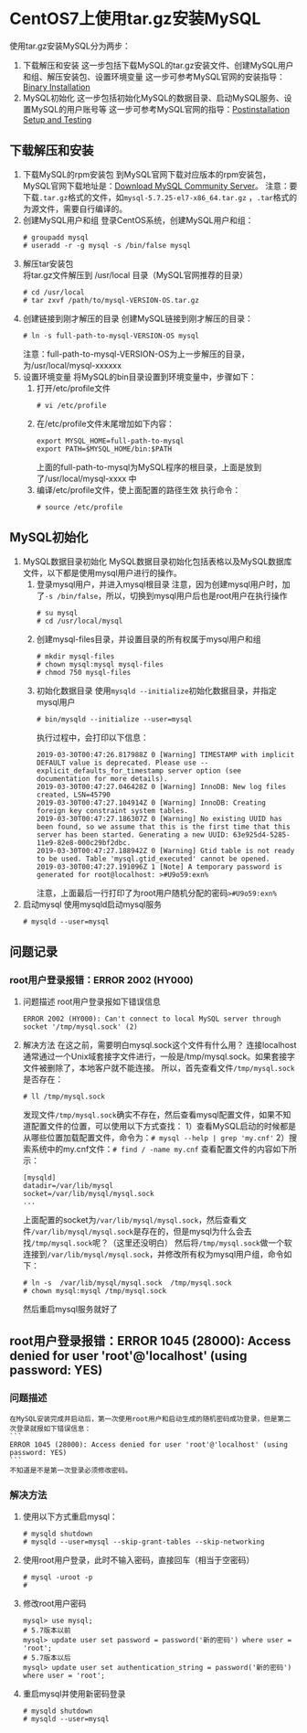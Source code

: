 # CentOS7上使用tar.gz安装MySQL
使用tar.gz安装MySQL分为两步：
1. 下载解压和安装
    这一步包括下载MySQL的tar.gz安装文件、创建MySQL用户和组、解压安装包、设置环境变量
    这一步可参考MySQL官网的安装指导：[Binary Installation](https://dev.mysql.com/doc/refman/5.7/en/binary-installation.html)
2. MySQL初始化
    这一步包括初始化MySQL的数据目录、启动MySQL服务、设置MySQL的用户账号等
    这一步可参考MySQL官网的指导：[Postinstallation Setup and Testing](https://dev.mysql.com/doc/refman/5.7/en/postinstallation.html)

## 下载解压和安装
1. 下载MySQL的rpm安装包
    到MySQL官网下载对应版本的rpm安装包，MySQL官网下载地址是：[Download MySQL Community Server](https://dev.mysql.com/downloads/mysql/5.7.html#downloads)。
    注意：要下载`.tar.gz`格式的文件，如`mysql-5.7.25-el7-x86_64.tar.gz` ，`.tar`格式的为源文件，需要自行编译的。
2. 创建MySQL用户和组
    登录CentOS系统，创建MySQL用户和组：
    ```
    # groupadd mysql
    # useradd -r -g mysql -s /bin/false mysql
    ```
3. 解压tar安装包    
    将tar.gz文件解压到 /usr/local 目录（MySQL官网推荐的目录）
    ```
    # cd /usr/local
    # tar zxvf /path/to/mysql-VERSION-OS.tar.gz
    ```
4. 创建链接到刚才解压的目录
    创建MySQL链接到刚才解压的目录：
    ```
    # ln -s full-path-to-mysql-VERSION-OS mysql
    ```
    注意：full-path-to-mysql-VERSION-OS为上一步解压的目录，为/usr/local/mysql-xxxxxx
5. 设置环境变量
    将MySQL的bin目录设置到环境变量中，步骤如下：
    1. 打开/etc/profile文件
        ```
        # vi /etc/profile
        ```    
    2. 在/etc/profile文件末尾增加如下内容：
        ```
        export MYSQL_HOME=full-path-to-mysql
        export PATH=$MYSQL_HOME/bin:$PATH
        ```
        上面的full-path-to-mysql为MySQL程序的根目录，上面是放到了/usr/local/mysql-xxxx 中
    3. 编译/etc/profile文件，使上面配置的路径生效
        执行命令：
        ```
        # source /etc/profile
        ```        

## MySQL初始化
1. MySQL数据目录初始化
    MySQL数据目录初始化包括表格以及MySQL数据库文件，以下都是使用mysql用户进行的操作。
    1. 登录mysql用户，并进入mysql根目录
        注意，因为创建mysql用户时，加了`-s /bin/false`，所以，切换到mysql用户后也是root用户在执行操作
        ```    
        # su mysql
        # cd /usr/local/mysql
        ```
    2. 创建mysql-files目录，并设置目录的所有权属于mysql用户和组
        ```
        # mkdir mysql-files
        # chown mysql:mysql mysql-files
        # chmod 750 mysql-files
        ```
    3. 初始化数据目录
        使用`mysqld --initialize`初始化数据目录，并指定mysql用户
        ```
        # bin/mysqld --initialize --user=mysql
        ```
        执行过程中，会打印以下信息：
        ```
        2019-03-30T00:47:26.817988Z 0 [Warning] TIMESTAMP with implicit DEFAULT value is deprecated. Please use --explicit_defaults_for_timestamp server option (see documentation for more details).
        2019-03-30T00:47:27.046428Z 0 [Warning] InnoDB: New log files created, LSN=45790
        2019-03-30T00:47:27.104914Z 0 [Warning] InnoDB: Creating foreign key constraint system tables.
        2019-03-30T00:47:27.186307Z 0 [Warning] No existing UUID has been found, so we assume that this is the first time that this server has been started. Generating a new UUID: 63e925d4-5285-11e9-82e8-000c29bf2dbc.
        2019-03-30T00:47:27.188942Z 0 [Warning] Gtid table is not ready to be used. Table 'mysql.gtid_executed' cannot be opened.
        2019-03-30T00:47:27.191096Z 1 [Note] A temporary password is generated for root@localhost: >#U9o59:exn%
        ```
        注意，上面最后一行打印了为root用户随机分配的密码`>#U9o59:exn%`
2. 启动mysql
    使用mysqld启动mysql服务
    ```
    # mysqld --user=mysql
    ```

## 问题记录
### root用户登录报错：ERROR 2002 (HY000)
1. 问题描述
    root用户登录报如下错误信息
    ```
    ERROR 2002 (HY000): Can't connect to local MySQL server through socket '/tmp/mysql.sock' (2)
    ```
2. 解决方法
    在这之前，需要明白mysql.sock这个文件有什么用？
    连接localhost通常通过一个Unix域套接字文件进行，一般是/tmp/mysql.sock。如果套接字文件被删除了，本地客户就不能连接。
    所以，首先查看文件`/tmp/mysql.sock`是否存在：
    ```
    # ll /tmp/mysql.sock
    ```
    发现文件`/tmp/mysql.sock`确实不存在，然后查看mysql配置文件，如果不知道配置文件的位置，可以使用以下方式查找：
    1）查看MySQL启动的时候都是从哪些位置加载配置文件，命令为：`# mysql --help | grep 'my.cnf'`
    2）搜索系统中的my.cnf文件：`# find / -name my.cnf`
    查看配置文件的内容如下所示：
    ```
    [mysqld]
    datadir=/var/lib/mysql
    socket=/var/lib/mysql/mysql.sock
    ...
    ```
    上面配置的socket为`/var/lib/mysql/mysql.sock`，然后查看文件`/var/lib/mysql/mysql.sock`是存在的，但是mysql为什么会去找`/tmp/mysql.sock`呢？（这里还没明白）
    然后将`/tmp/mysql.sock`做一个软连接到`/var/lib/mysql/mysql.sock`，并修改所有权为mysql用户组，命令如下：
    ```
    # ln -s  /var/lib/mysql/mysql.sock  /tmp/mysql.sock
    # chown mysql:mysql /tmp/mysql.sock
    ```
    然后重启mysql服务就好了

## root用户登录报错：ERROR 1045 (28000): Access denied for user 'root'@'localhost' (using password: YES)
### 问题描述 
    在MySQL安装完成并启动后，第一次使用root用户和启动生成的随机密码成功登录，但是第二次登录就报如下错误信息：
    ```
    ERROR 1045 (28000): Access denied for user 'root'@'localhost' (using password: YES)
    ```
    不知道是不是第一次登录必须修改密码。
### 解决方法
1. 使用以下方式重启mysql：
    ```
    # mysqld shutdown
    # mysqld --user=mysql --skip-grant-tables --skip-networking 
    ```
2. 使用root用户登录，此时不输入密码，直接回车（相当于空密码）
    ```
    # mysql -uroot -p
    #
    ```
3. 修改root用户密码
    ```
    mysql> use mysql;
    # 5.7版本以前
    mysql> update user set password = password('新的密码') where user = 'root';
    # 5.7版本以后
    mysql> update user set authentication_string = password('新的密码') where user = 'root';
    ```
4. 重启mysql并使用新密码登录
    ```
    # mysqld shutdown
    # mysqld --user=mysql
    ```